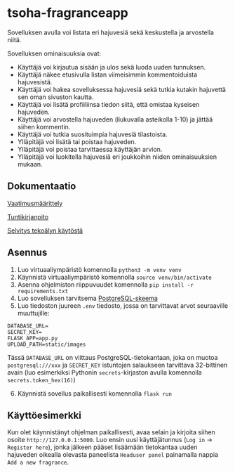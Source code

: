 # tsoha-fragranceapp
Sovelluksen avulla voi listata eri hajuvesiä sekä keskustella ja arvostella niitä.

Sovelluksen ominaisuuksia ovat:

* Käyttäjä voi kirjautua sisään ja ulos sekä luoda uuden tunnuksen.
* Käyttäjä näkee etusivulla listan viimeisimmin kommentoiduista hajuvesistä.
* Käyttäjä voi hakea sovelluksessa hajuvesiä sekä tutkia kutakin hajuvettä sen oman sivuston kautta.
* Käyttäjä voi lisätä profiiliinsa tiedon siitä, että omistaa kyseisen hajuveden.
* Käyttäjä voi arvostella hajuveden (liukuvalla asteikolla 1-10) ja jättää siihen kommentin.
* Käyttäjä voi tutkia suosituimpia hajuvesiä tilastoista.
* Ylläpitäjä voi lisätä tai poistaa hajuveden.
* Ylläpitäjä voi poistaa tarvittaessa käyttäjän arvion.
* Ylläpitäjä voi luokitella hajuvesiä eri joukkoihin niiden ominaisuuksien mukaan.


## Dokumentaatio
[Vaatimusmäärittely](https://github.com/immone/tsoha-fragranceapp/blob/main/documentation/vaatimusmaarittely.md)

[Tuntikirjanpito](https://github.com/immone/tsoha-fragranceapp/blob/main/documentation/tuntikirjanpito.md)

[Selvitys tekoälyn käytöstä](https://github.com/immone/tsoha-fragranceapp/blob/main/documentation/tekoalyn_kaytto.md)

## Asennus

1. Luo virtuaaliympäristö komennolla `python3 -m venv venv`
2. Käynnistä virtuaaliympäristö komennolla `source venv/bin/activate`
3. Asenna ohjelmiston riippuvuudet komennolla `pip install -r requirements.txt`
4. Luo sovelluksen tarvitsema [PostgreSQL-skeema](https://github.com/immone/tsoha-fragranceapp/blob/main/data/schema.sql)
5. Luo tiedoston juureen `.env` tiedosto, jossa on tarvittavat arvot seuraaville muuttujille:
```
DATABASE_URL=
SECRET_KEY=
FLASK_APP=app.py
UPLOAD_PATH=static/images
```
Tässä `DATABASE_URL` on viittaus  PostgreSQL-tietokantaan, joka on muotoa `postgresql:///xxx` ja `SECRET_KEY` istuntojen salaukseen tarvittava 32-bittinen avain (luo esimerkiksi Pythonin `secrets`-kirjaston avulla komennolla `secrets.token_hex(16)`)

6. Käynnistä sovellus paikallisesti komennolla `flask run`

## Käyttöesimerkki

Kun olet käynnistänyt ohjelman paikallisesti, avaa selain ja kirjoita siihen osoite `http://127.0.0.1:5000`. Luo ensin uusi käyttäjätunnus (`Log in` -> `Register here`), jonka jälkeen pääset lisäämään tietokantaa uuden hajuveden oikealla olevasta paneelista `Headuser panel` painamalla nappia `Add a new fragrance`.
